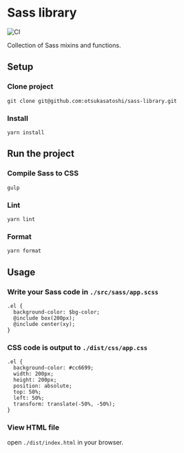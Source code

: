 # Sass library

![CI](https://github.com/otsukasatoshi/sass-library/workflows/CI/badge.svg)

Collection of Sass mixins and functions.


## Setup

### Clone project

```
git clone git@github.com:otsukasatoshi/sass-library.git
```

### Install

```
yarn install
```


## Run the project

### Compile Sass to CSS

```
gulp
```

### Lint

```
yarn lint
```

### Format

```
yarn format
```


## Usage

### Write your Sass code in `./src/sass/app.scss`

```
.el {
  background-color: $bg-color;
  @include box(200px);
  @include center(xy);
}
```

### CSS code is output to `./dist/css/app.css`

```
.el {
  background-color: #cc6699;
  width: 200px;
  height: 200px;
  position: absolute;
  top: 50%;
  left: 50%;
  transform: translate(-50%, -50%);
}
```

### View HTML file

open `./dist/index.html` in your browser.
